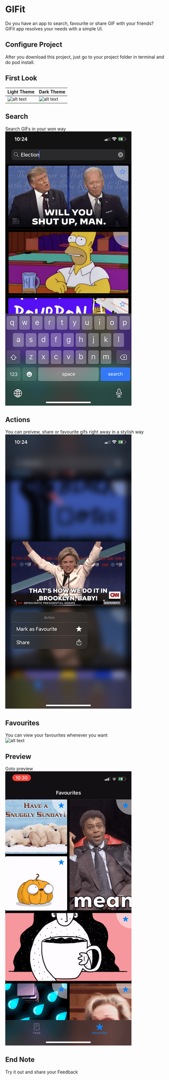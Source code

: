 # GIFit 

Do you have an app to search, favourite or share GIF with your friends? GIFit app resolves your needs with a simple UI. 

## Configure Project

After you download this project, just go to your project folder in terminal and do pod install.

## First Look

| Light Theme  | Dark Theme |
| ------------- | ------------- |
| ![alt text](IMG_5807.PNG)  |  ![alt text](IMG_5808.PNG)|


## Search
Search GIFs in your won way<br>
![alt text](IMG_5809.PNG)

## Actions
You can preivew, share or favourite gifs right away in a stylish way <br>
![alt text](IMG_5810.PNG)

## Favourites
You can view your favourites whenever you want <br>
![alt text](IMG_5811.PNG)

## Preview
Goto preview <br>
![alt text](preview.gif)

## End Note
Try it out and share your Feedback
